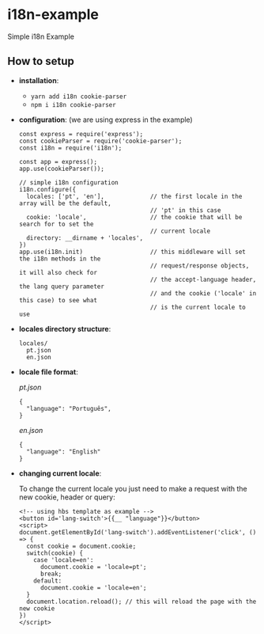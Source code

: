 # i18n-example
Simple i18n Example

## How to setup

* __installation__:
  * `yarn add i18n cookie-parser`
  * `npm i i18n cookie-parser`

* __configuration__: (we are using express in the example)

  ```
  const express = require('express');
  const cookieParser = require('cookie-parser');
  const i18n = require('i18n');
  
  const app = express();
  app.use(cookieParser());
  
  // simple i18n configuration
  i18n.configure({
    locales: ['pt', 'en'],             // the first locale in the array will be the default,
                                       // 'pt' in this case
    cookie: 'locale',                  // the cookie that will be search for to set the 
                                       // current locale
    directory: __dirname + 'locales',
  })
  app.use(i18n.init)                   // this middleware will set the i18n methods in the 
                                       // request/response objects, it will also check for
                                       // the accept-language header, the lang query parameter
                                       // and the cookie ('locale' in this case) to see what 
                                       // is the current locale to use
  ```
* __locales directory structure__:
  
  ```
  locales/
    pt.json
    en.json
  ```
* __locale file format__:

  _pt.json_
  ```
  {
    "language": "Português",
  }
  ```
  _en.json_
  ```
  {
    "language": "English"
  }
  ```
  
* __changing current locale__:

  To change the current locale you just need to make a request with the new cookie, header or query:
  ```
  <!-- using hbs template as example -->
  <button id='lang-switch'>{{__ "language"}}</button>
  <script>
  document.getElementById('lang-switch').addEventListener('click', () => {
    const cookie = document.cookie;
    switch(cookie) {
      case 'locale=en':
        document.cookie = 'locale=pt';
        break;
      default:
        document.cookie = 'locale=en';
    }
    document.location.reload(); // this will reload the page with the new cookie
  })
  </script>
  ```
